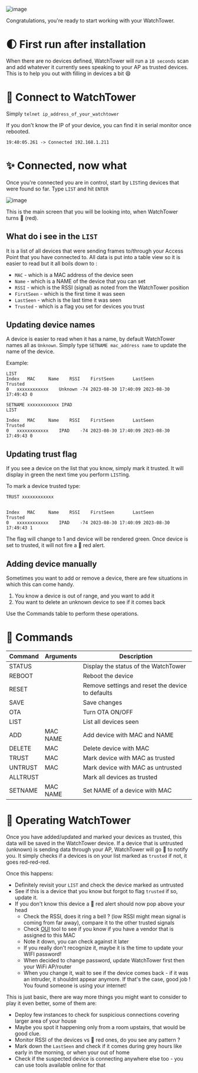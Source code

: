 ![image](https://github.com/invpe/ESPWatchTower/assets/106522950/c9823da1-eb47-4889-aae4-93dc9db5ff06)

Congratulations, you're ready to start working with your WatchTower.

# 🌓 First run after installation

When there are no devices defined, WatchTower will run a `10 seconds` scan and add whatever it currently 
sees speaking to your AP as trusted devices. This is to help you out with filling in devices a bit 😄


# 🔌 Connect to WatchTower

Simply `telnet ip_address_of_your_watchtower`

If you don't know the IP of your device, you can find it in serial monitor once rebooted.

```19:40:05.261 -> Connected 192.168.1.211```

# ✨ Connected, now what

Once you're connected you are in control, start by `LIST`ing devices that were found so far.
Type `LIST` and hit `ENTER`

![image](https://github.com/invpe/ESPWatchTower/assets/106522950/fa70d423-99ec-4a58-acbb-3b9252674347)

This is the main screen that you will be looking into, when WatchTower turns 🛑 (red).

## What do i see in the `LIST`

It is a list of all devices that were sending frames to/through your Access Point that you have connected to.
All data is put into a table view so it is easier to read but it all boils down to :

- `MAC` - which is a MAC address of the device seen
- `Name` - which is a NAME of the device that you can set
- `RSSI` - which is the RSSI (signal) as noted from the WatchTower position
- `FirstSeen` - which is the first time it was seen
- `LastSeen` - which is the last time it was seen
- `Trusted` - which is a flag you set for devices you trust

## Updating device names

A device is easier to read when it has a name, by default WatchTower names all as `Unknown`.
Simply type `SETNAME mac_address name` to update the name of the device.

Example:

```
LIST
Index	MAC		Name	RSSI	FirstSeen		LastSeen		Trusted
0	xxxxxxxxxxxx	Unknown	-74	2023-08-30 17:40:09	2023-08-30 17:49:43	0

SETNAME xxxxxxxxxxxx IPAD
LIST

Index	MAC		Name	RSSI	FirstSeen		LastSeen		Trusted
0	xxxxxxxxxxxx	IPAD	-74	2023-08-30 17:40:09	2023-08-30 17:49:43	0
```


## Updating trust flag
If you see a device on the list that you know, simply mark it trusted.
It will display in green the next time you perform `LIST`ing.

To mark a device trusted type:

 
``` 
TRUST xxxxxxxxxxxx


Index	MAC		Name	RSSI	FirstSeen		LastSeen		Trusted
0	xxxxxxxxxxxx	IPAD	-74	2023-08-30 17:40:09	2023-08-30 17:49:43	1
```

The flag will change to 1 and device will be rendered green.
Once device is set to trusted, it will not fire a 🛑 red alert.

## Adding device manually

Sometimes you want to add or remove a device, there are few situations in which this can come handy.

1. You know a device is out of range, and you want to add it
2. You want to delete an unknown device to see if it comes back

Use the Commands table to perform these operations.



# 📝 Commands

| Command  | Arguments | Description | 
| ------------- | ------------- |------------- |
| STATUS  |   | Display the status of the WatchTower |
| REBOOT  |   | Reboot the device |
| RESET   |   | Remove settings and reset the device to defaults |
| SAVE   |   | Save changes |
| OTA   |   | Turn OTA ON/OFF |
| LIST  |   | List all devices seen |
| ADD | MAC NAME | Add device with MAC and NAME |
| DELETE | MAC | Delete device with MAC |
| TRUST | MAC | Mark device with MAC as trusted |
| UNTRUST | MAC | Mark device with MAC as untrusted |
| ALLTRUST |  | Mark all devices as trusted |
| SETNAME | MAC NAME | Set NAME of a device with MAC |


# 🚢 Operating WatchTower

Once you have added/updated and marked your devices as trusted, this data will be saved in the WatchTower device.
If a device that is untrusted (unknown) is sending data through your AP, WatchTower will go 🛑 to notify you.
It simply checks if a devices is on your list marked as `trusted` if not, it goes red-red-red.

Once this happens:

- Definitely revisit your `LIST` and check the device marked as untrusted
- See if this is a device that you know but forgot to flag `trusted` if so, update it.
- If you don't know this device a 🛑 red alert should now pop above your head
  * Check the RSSI, does it ring a bell ? (low RSSI might mean signal is coming from far away), compare it to the other trusted signals
  * Check [OUI](https://www.wireshark.org/tools/oui-lookup.html) tool to see if you know if you have a vendor that is assigned to this MAC
  * Note it down, you can check against it later
  * If you really don't recognize it, maybe it is the time to update your WIFI password!
  * When decided to change password, update WatchTower first then your WiFi AP/router  
  * When you change it, wait to see if the device comes back - if it was an intruder, it shouldnt appear anymore. If that's the case, good job ! You found someone is using your internet!
    

This is just basic, there are way more things you might want to consider to play it even better, some of them are:

- Deploy few instances to check for suspicious connections covering larger area of your house
- Maybe you spot it happening only from a room upstairs, that would be good clue.
- Monitor RSSI of the devices vs 🛑 red ones, do you see any pattern ?
- Mark down the `LastSeen` and check if it comes during grey hours like early in the morning, or when your out of home
- Check if the suspected device is connecting anywhere else too - you can use tools available online for that
  
 







